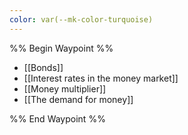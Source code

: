 ```yaml
---
color: var(--mk-color-turquoise)
---
```

%% Begin Waypoint %%
- [[Bonds]]
- [[Interest rates in the money market]]
- [[Money multiplier]]
- [[The demand for money]]

%% End Waypoint %%
